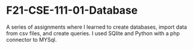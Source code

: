 # F21-CSE-111-01-Database

A series of assignments where I learned to create databases, import data from csv files, and create queries. I used SQlite and Python with a php connector to MYSql. 


